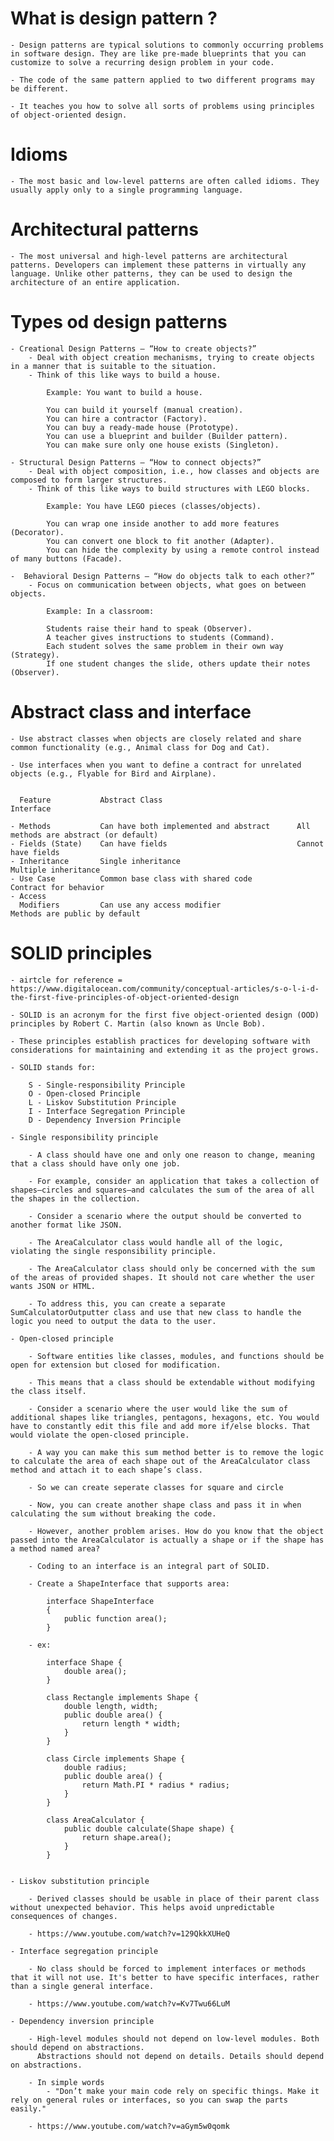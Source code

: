 # What is design pattern ?

    - Design patterns are typical solutions to commonly occurring problems in software design. They are like pre-made blueprints that you can customize to solve a recurring design problem in your code.

    - The code of the same pattern applied to two different programs may be different.

    - It teaches you how to solve all sorts of problems using principles of object-oriented design.

# Idioms

    - The most basic and low-level patterns are often called idioms. They usually apply only to a single programming language.

# Architectural patterns

    - The most universal and high-level patterns are architectural patterns. Developers can implement these patterns in virtually any language. Unlike other patterns, they can be used to design the architecture of an entire application.


# Types od design patterns

    - Creational Design Patterns – “How to create objects?”        
        - Deal with object creation mechanisms, trying to create objects in a manner that is suitable to the situation.
        - Think of this like ways to build a house.

            Example: You want to build a house.

            You can build it yourself (manual creation).
            You can hire a contractor (Factory).
            You can buy a ready-made house (Prototype).
            You can use a blueprint and builder (Builder pattern).
            You can make sure only one house exists (Singleton).

    - Structural Design Patterns – “How to connect objects?”
        - Deal with object composition, i.e., how classes and objects are composed to form larger structures.
        - Think of this like ways to build structures with LEGO blocks.

            Example: You have LEGO pieces (classes/objects).

            You can wrap one inside another to add more features (Decorator).
            You can convert one block to fit another (Adapter).
            You can hide the complexity by using a remote control instead of many buttons (Facade).        

    -  Behavioral Design Patterns – “How do objects talk to each other?”
        - Focus on communication between objects, what goes on between objects.

            Example: In a classroom:

            Students raise their hand to speak (Observer).
            A teacher gives instructions to students (Command).
            Each student solves the same problem in their own way (Strategy).
            If one student changes the slide, others update their notes (Observer).        

# Abstract class and interface

    - Use abstract classes when objects are closely related and share common functionality (e.g., Animal class for Dog and Cat).
    
    - Use interfaces when you want to define a contract for unrelated objects (e.g., Flyable for Bird and Airplane).


      Feature	        Abstract Class	                            Interface
    
    - Methods	        Can have both implemented and abstract	    All methods are abstract (or default)
    - Fields (State)	Can have fields	                            Cannot have fields
    - Inheritance	    Single inheritance	                        Multiple inheritance
    - Use Case	        Common base class with shared code	        Contract for behavior
    - Access 
      Modifiers	        Can use any access modifier	                Methods are public by default

# SOLID principles

    - airtcle for reference = https://www.digitalocean.com/community/conceptual-articles/s-o-l-i-d-the-first-five-principles-of-object-oriented-design

    - SOLID is an acronym for the first five object-oriented design (OOD) principles by Robert C. Martin (also known as Uncle Bob).

    - These principles establish practices for developing software with considerations for maintaining and extending it as the project grows. 

    - SOLID stands for:

        S - Single-responsibility Principle
        O - Open-closed Principle
        L - Liskov Substitution Principle
        I - Interface Segregation Principle
        D - Dependency Inversion Principle

    - Single responsibility principle

        - A class should have one and only one reason to change, meaning that a class should have only one job.

        - For example, consider an application that takes a collection of shapes—circles and squares—and calculates the sum of the area of all the shapes in the collection.
        
        - Consider a scenario where the output should be converted to another format like JSON.

        - The AreaCalculator class would handle all of the logic, violating the single responsibility principle. 
        
        - The AreaCalculator class should only be concerned with the sum of the areas of provided shapes. It should not care whether the user wants JSON or HTML.

        - To address this, you can create a separate SumCalculatorOutputter class and use that new class to handle the logic you need to output the data to the user.

    - Open-closed principle

        - Software entities like classes, modules, and functions should be open for extension but closed for modification. 

        - This means that a class should be extendable without modifying the class itself.

        - Consider a scenario where the user would like the sum of additional shapes like triangles, pentagons, hexagons, etc. You would have to constantly edit this file and add more if/else blocks. That would violate the open-closed principle.

        - A way you can make this sum method better is to remove the logic to calculate the area of each shape out of the AreaCalculator class method and attach it to each shape’s class.

        - So we can create seperate classes for square and circle

        - Now, you can create another shape class and pass it in when calculating the sum without breaking the code.

        - However, another problem arises. How do you know that the object passed into the AreaCalculator is actually a shape or if the shape has a method named area?

        - Coding to an interface is an integral part of SOLID.

        - Create a ShapeInterface that supports area:

            interface ShapeInterface
            {
                public function area();
            }

        - ex:   

            interface Shape {
                double area();
            }

            class Rectangle implements Shape {
                double length, width;
                public double area() {
                    return length * width;
                }
            }

            class Circle implements Shape {
                double radius;
                public double area() {
                    return Math.PI * radius * radius;
                }
            }

            class AreaCalculator {
                public double calculate(Shape shape) {
                    return shape.area();
                }
            }


    - Liskov substitution principle
        
        - Derived classes should be usable in place of their parent class without unexpected behavior. This helps avoid unpredictable consequences of changes.

        - https://www.youtube.com/watch?v=129QkkXUHeQ

    - Interface segregation principle

        - No class should be forced to implement interfaces or methods that it will not use. It's better to have specific interfaces, rather than a single general interface.

        - https://www.youtube.com/watch?v=Kv7Twu66LuM

    - Dependency inversion principle

        - High-level modules should not depend on low-level modules. Both should depend on abstractions.
          Abstractions should not depend on details. Details should depend on abstractions.

        - In simple words
            - "Don’t make your main code rely on specific things. Make it rely on general rules or interfaces, so you can swap the parts easily."

        - https://www.youtube.com/watch?v=aGym5w0qomk


